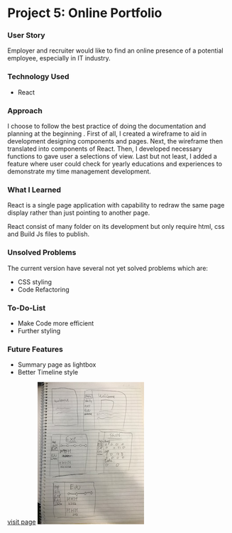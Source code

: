 # Project 5: Online Portfolio

### User Story
Employer and recruiter would like to find an online presence of a potential employee, especially in IT industry.


### Technology Used
* React

### Approach

I choose to follow the best practice of doing the documentation and planning at the beginning . First of all, I created a wireframe to aid in development designing components and pages. Next, the wireframe then translated into components of React. Then, I developed necessary functions to gave user a selections of view. Last but not least, I added a feature where user could check for yearly educations and experiences to demonstrate my time management development.

### What I Learned

React is a single page application with capability to redraw the same page display rather than just pointing to another page.

React consist of many folder on its development but only require html, css and Build Js files to publish.

### Unsolved Problems

The current version have several not yet solved problems which are:
* CSS styling
* Code Refactoring


### To-Do-List
* Make Code more efficient
* Further styling

### Future Features

* Summary page as lightbox
* Better Timeline style

[visit page](https://lfonz9364.github.io/Project5-OnlinePortfolio/)
![alt tag](https://github.com/lfonz9364/Project5-OnlinePortfolio/blob/master/images/Wireframe.JPG)
